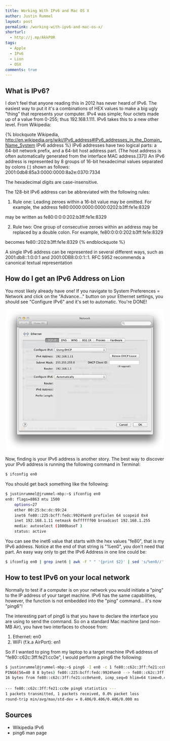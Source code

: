 ```yaml
---
title: Working With IPv6 and Mac OS X
author: Justin Rummel
layout: post
permalink: /working-with-ipv6-and-mac-os-x/
shorturl:
  - http://j.mp/AkkP0R
tags: 
  - Apple
  - IPv6
  - Lion
  - OSX
comments: true
---
```

What is IPv6?
-------------
I don't feel that anyone reading this in 2012 has never heard of IPv6. The easiest way to put it it's a combinations of HEX values to make a big ugly "thing" that represents your computer. IPv4 was simple; four octets made up of a value from 0-255; thus 192.168.1.111. IPv6 takes this to a new other level. From Wikipedia: 

{% blockquote Wikipedia, http://en.wikipedia.org/wiki/IPv6_address#IPv6_addresses_in_the_Domain_Name_System IPv6 address %}
IPv6 addresses have two logical parts: a 64-bit network prefix, and a 64-bit host address part. (The host address is often automatically generated from the interface MAC address.[37]) An IPv6 address is represented by 8 groups of 16-bit hexadecimal values separated by colons (:) shown as follows:
		2001:0db8:85a3:0000:0000:8a2e:0370:7334

The hexadecimal digits are case-insensitive.

The 128-bit IPv6 address can be abbreviated with the following rules:

1.	Rule one: Leading zeroes within a 16-bit value may be omitted. For example, the address 
 		fe80:0000:0000:0000:0202:b3ff:fe1e:8329

may be written as 
 		fe80:0:0:0:202:b3ff:fe1e:8329 

2.	Rule two: One group of consecutive zeroes within an address may be replaced by a double colon. For example, 
 		fe80:0:0:0:202:b3ff:fe1e:8329

becomes 
 		fe80::202:b3ff:fe1e:8329
{% endblockquote %}

A single IPv6 address can be represented in several different ways, such as 2001:db8::1:0:0:1 and 2001:0DB8:0:0:1::1. RFC 5952 recommends a canonical textual representation

How do I get an IPv6 Address on Lion
------------------------------------
You most likely already have one! If you navigate to System Preferences = Network and click on the "Advance..." button on your Ethernet settings, you should see "Configure IPv6" and it's set to automatic. You're DONE!

![IPv6-Settings][IPv6-Settings]

[IPv6-Settings]: /images/2012/01/IPv6-Settings.png
Now, finding is your IPv6 address is another story. The best way to discover your IPv6 address is running the following command in Terminal: 

``` bash
$ ifconfig en0
```

You should get back something like the following: 
``` bash ifconfig
$ justinrummel@jrummel-mbp:~$ ifconfig en0
en0: flags=8863 mtu 1500
	options=27
	ether 00:25:bc:dc:99:24 
	inet6 fe80::225:bcff:fedc:9924%en0 prefixlen 64 scopeid 0x4 
	inet 192.168.1.11 netmask 0xffffff00 broadcast 192.168.1.255
	media: autoselect (1000baseT )
	status: active
```

You can see the inet6 value that starts with the hex values "fe80", that is my IPv6 address. Notice at the end of that string is "%en0", you don't need that part. An easy way only to get the IPv6 Address in one line could be: 

``` bash what's my ipv6 address
$ ifconfig en0 | grep inet6 | awk -F " " '{print $2}' | sed 's/%en0//'
```

How to test IPv6 on your local network
--------------------------------------
Normally to test if a computer is on your network you would initiate a "ping" to the IP address of your target machine. IPv6 has the same capabilities, however, the function is not embedded into the "ping" command... it's now "ping6"! 

The interesting part of ping6 is that you have to declare the interface you are using to send the command. So on a standard Mac machine (and non-MB Air), you have two interfaces to choose from:

1.  Ethernet: en0
2.  WiFi (f.k.a AirPort): en1
         
So if I wanted to ping from my laptop to a target machine IPv6 address of "fe80::c62c:3ff:fe21:cc0e", I would perform a ping6 the following:

``` bash ping6
$ justinrummel@jrummel-mbp:~$ ping6 -I en0 -c 1 fe80::c62c:3ff:fe21:cc0e
PING6(56=40 8 8 bytes) fe80::225:bcff:fedc:9924%en0 --> fe80::c62c:3ff:fe21:cc0e
16 bytes from fe80::c62c:3ff:fe21:cc0e%en0, icmp_seq=0 hlim=64 time=0.406 ms

--- fe80::c62c:3ff:fe21:cc0e ping6 statistics ---
1 packets transmitted, 1 packets received, 0.0% packet loss
round-trip min/avg/max/std-dev = 0.406/0.406/0.406/0.000 ms
```

Sources
-------
* Wikipedia IPv6
* ping6 man page